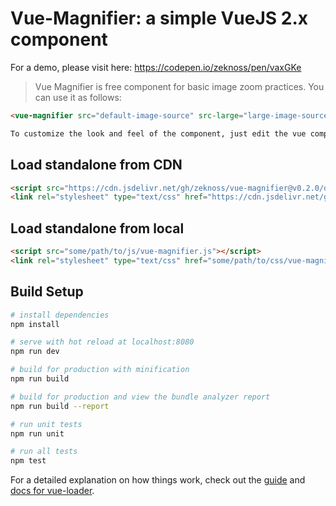 # Vue-Magnifier: a simple VueJS 2.x component

For a demo, please visit here: https://codepen.io/zeknoss/pen/vaxGKe

> Vue Magnifier is free component for basic image zoom practices.
> You can use it as follows:
``` html
<vue-magnifier src="default-image-source" src-large="large-image-source"></vue-magnifier>

To customize the look and feel of the component, just edit the vue component file, or the provided standalone vue-magnifier.scss or the vue-magnifier.css file.
```

## Load standalone from CDN
``` html
<script src="https://cdn.jsdelivr.net/gh/zeknoss/vue-magnifier@v0.2.0/dist/js/vue-magnifier.js"></script>
<link rel="stylesheet" type="text/css" href="https://cdn.jsdelivr.net/gh/zeknoss/vue-magnifier@v0.2.0/dist/css/vue-magnifier.css" media="screen" />
```

## Load standalone from local
``` html
<script src="some/path/to/js/vue-magnifier.js"></script>
<link rel="stylesheet" type="text/css" href="some/path/to/css/vue-magnifier.css" media="screen" />
```

## Build Setup

``` bash
# install dependencies
npm install

# serve with hot reload at localhost:8080
npm run dev

# build for production with minification
npm run build

# build for production and view the bundle analyzer report
npm run build --report

# run unit tests
npm run unit

# run all tests
npm test
```

For a detailed explanation on how things work, check out the [guide](http://vuejs-templates.github.io/webpack/) and [docs for vue-loader](http://vuejs.github.io/vue-loader).
